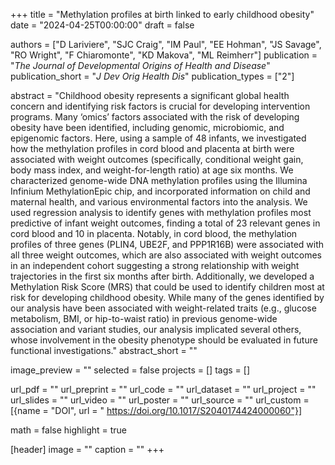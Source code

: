 +++
title = "Methylation profiles at birth linked to early childhood obesity"
date = "2024-04-25T00:00:00"
draft = false

authors = ["D Lariviere", "SJC Craig", "IM Paul", "EE Hohman", "JS Savage", "RO Wright", "F Chiaromonte", "KD Makova", "ML Reimherr"]
publication = "_The Journal of Developmental Origins of Health and Disease_"
publication_short = "_J Dev Orig Health Dis_"
publication_types = ["2"]

abstract = "Childhood obesity represents a significant global health concern and identifying risk factors is crucial for developing intervention programs. Many ‘omics’ factors associated with the risk of developing obesity have been identified, including genomic, microbiomic, and epigenomic factors. Here, using a sample of 48 infants, we investigated how the methylation profiles in cord blood and placenta at birth were associated with weight outcomes (specifically, conditional weight gain, body mass index, and weight-for-length ratio) at age six months. We characterized genome-wide DNA methylation profiles using the Illumina Infinium MethylationEpic chip, and incorporated information on child and maternal health, and various environmental factors into the analysis. We used regression analysis to identify genes with methylation profiles most predictive of infant weight outcomes, finding a total of 23 relevant genes in cord blood and 10 in placenta. Notably, in cord blood, the methylation profiles of three genes (PLIN4, UBE2F, and PPP1R16B) were associated with all three weight outcomes, which are also associated with weight outcomes in an independent cohort suggesting a strong relationship with weight trajectories in the first six months after birth. Additionally, we developed a Methylation Risk Score (MRS) that could be used to identify children most at risk for developing childhood obesity. While many of the genes identified by our analysis have been associated with weight-related traits (e.g., glucose metabolism, BMI, or hip-to-waist ratio) in previous genome-wide association and variant studies, our analysis implicated several others, whose involvement in the obesity phenotype should be evaluated in future functional investigations."
abstract_short = ""

image_preview = ""
selected = false
projects = []
tags = []

url_pdf = ""
url_preprint = ""
url_code = ""
url_dataset = ""
url_project = ""
url_slides = ""
url_video = ""
url_poster = ""
url_source = ""
url_custom = [{name = "DOI", url = " https://doi.org/10.1017/S2040174424000060"}]

math = false
highlight = true

[header]
image = ""
caption = ""
+++
